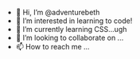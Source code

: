 - 👋 Hi, I’m @adventurebeth
- 👀 I’m interested in learning to code!
- 🌱 I’m currently learning CSS...ugh
- 💞️ I’m looking to collaborate on ...
- 📫 How to reach me ...

<!---
adventurebeth/adventurebeth is a ✨ special ✨ repository because its `README.md` (this file) appears on your GitHub profile.
You can click the Preview link to take a look at your changes.
--->
